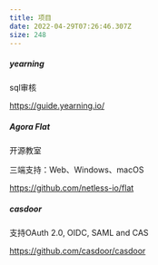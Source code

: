 ```yaml
---
title: 项目
date: 2022-04-29T07:26:46.307Z
size: 248
---
```

##### yearning

sql审核

https://guide.yearning.io/

##### Agora Flat

开源教室

三端支持：Web、Windows、macOS 

https://github.com/netless-io/flat

##### casdoor

支持OAuth 2.0, OIDC, SAML and CAS

https://github.com/casdoor/casdoor
